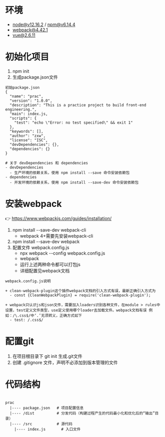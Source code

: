 # 环境
- node@v12.16.2 / npm@v6.14.4
- webpack@4.42.1
- vue@2.6.11


# 初始化项目
1. npm init
2. 生成package.json文件
```
初始package.json 
{
  "name": "prac",
  "version": "1.0.0",
  "description": "This is a practice project to build front-end engineering.",
  "main": index.js,
  "scripts": {
    "test": "echo \"Error: no test specified\" && exit 1"
  },
  "keywords": [],
  "author": "zxw",
  "license": "ISC",
  "devDependencies": {},
  "dependencies": {}
}

# 关于 devDependencies 和 dependencies
- devDependencies
  - 生产环境的依赖关系，使用 npm install --save 命令安装依赖包
- dependencies
  - 开发环境的依赖关系，使用 npm install --save-dev 命令安装依赖包
```

# 安装webpack

👉 https://www.webpackjs.com/guides/installation/

1. npm install --save-dev webpack-cli
    - webpack 4+需要先安装webpack-cli
2. npm install --save-dev webpack
3. 配置文件 webpack.config.js
    - npx webpack --config webpack.config.js
    - webpack
    - 运行上述两种命令都可以打包js
    - 详细配置见webpack文档

```
webpack.config.js说明

+ clean-webpack-plugin这个插件webpack文档的引入方式有误，最新正确引入方式为
  - const {CleanWebpackPlugin} = require('clean-webpack-plugin');

+ webpack只认识js和json文件，需要加入loaders识别各种文件，在module > rules中设置，test定义文件类型，use定义使用哪个loader去加载文件。webpack文档有误 例如：/\.css$/中‘.’无须转义，正确方式如下
  - test: /.css$/

```

# 配置git
1. 在项目根目录下 git init 生成.git文件
2. 创建 .gitignore 文件，声明不必添加到版本管理的文件

# 代码结构
```

prac
  |---- package.json   # 项目配置信息
  |---- /dist          # 分发代码（构建过程产生的代码最小化和优化后的“输出”目录）
  |---- /src           # 源代码
    |---- index.js       # 入口文件
```